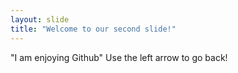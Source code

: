 ```yaml
---
layout: slide
title: "Welcome to our second slide!"
---
```

"I am enjoying Github"
Use the left arrow to go back!
